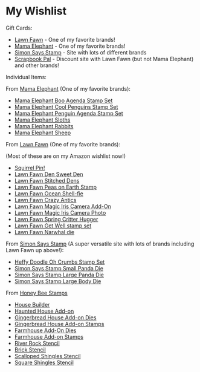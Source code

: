 # My Wishlist 
Gift Cards:
* [Lawn Fawn](http://www.lawnfawn.com) -  One of my favorite brands!
* [Mama Elephant](http://www.mamaelephant.com) - One of my favorite brands!
* [Simon Says Stamp](http://www.simonsaysstamp.com) - Site with lots of different brands
* [Scrapbook Pal](http://www.scrapbookpal.com) - Discount site with Lawn Fawn (but not Mama Elephant) and other brands!

Individual Items:

From [Mama Elephant](http://mamaelephant.com/) (One of my favorite brands):
* [Mama Elephant Boo Agenda Stamp Set](https://mamaelephant.com/products/little-boo-agenda)
* [Mama Elephant Cool Penguins Stamp Set](https://mamaelephant.com/products/cool-penguins)
* [Mama Elephant Penguin Agenda Stamp Set](https://mamaelephant.com/products/little-penguin-agenda)
* [Mama Elephant Sloths](https://mamaelephant.com/collections/new/products/little-sloth-agenda)
* [Mama Elephant Rabbits](https://mamaelephant.com/products/zodiac-rabbit)
* [Mama Elephant Sheep](https://mamaelephant.com/collections/new/products/zodiac-sheep)

From [Lawn Fawn](http://www.lawnfawn.com/) (One of my favorite brands):

(Most of these are on my Amazon wishlist now!)

* [Squirrel Pin!](https://www.lawnfawn.com/collections/new-arrivals/products/nuts-about-you-enamel-pin)
* [Lawn Fawn Den Sweet Den](https://www.lawnfawn.com/collections/new-arrivals/products/den-sweet-den)
* [Lawn Fawn Stitched Dens](https://www.lawnfawn.com/collections/new-arrivals/products/stitched-dens)
* [Lawn Fawn Peas on Earth Stamp](https://www.lawnfawn.com/collections/new-arrivals/products/peas-on-earth)
* [Lawn Fawn Ocean Shell-fie](https://www.lawnfawn.com/collections/new-arrivals/products/ocean-shell-fie)
* [Lawn Fawn Crazy Antics](https://www.lawnfawn.com/collections/new-arrivals/products/crazy-antics)
* [Lawn Fawn Magic Iris Camera Add-On](https://www.lawnfawn.com/collections/new-arrivals/products/magic-iris-camera-add-on)
* [Lawn Fawn Magic Iris Camera Photo](https://www.lawnfawn.com/collections/new-arrivals/products/magic-iris-camera-pull-tab-add-on)
* [Lawn Fawn Spring Critter Hugger](https://www.lawnfawn.com/collections/new-arrivals/products/spring-critter-huggers)
* [Lawn Fawn Get Well stamp set](https://www.lawnfawn.com/products/get-well-before-n-afters)
* [Lawn Fawn Narwhal die](https://www.lawnfawn.com/products/narwhal-and-friends)

From [Simon Says Stamp](http://www.simonsaysstamp.com) (A super versatile site with lots of brands including Lawn Fawn up above!):
* [Heffy Doodle Oh Crumbs Stamp Set](https://www.simonsaysstamp.com/product?id=429302)
* [Simon Says Stamp Small Panda Die](https://www.simonsaysstamp.com/product?id=386587)
* [Simon Says Stamp Large Panda Die](https://www.simonsaysstamp.com/product?id=422972)
* [Simon Says Stamp Large Body Die](https://www.simonsaysstamp.com/product?id=422990)

From [Honey Bee Stamps](https://honeybeestamps.com/)
* [House Builder](https://honeybeestamps.com/products/house-builder-card-base)
* [Haunted House Add-on](https://honeybeestamps.com/products/haunted-house-add-on-honey-cuts)
* [Gingerbread House Add-on Dies](https://honeybeestamps.com/products/gingerbread-house-add-on-honey-cuts)
* [Gingerbread House Add-on Stamps](https://honeybeestamps.com/products/gingerbread-house-add-on-6x6-stamp-set)
* [Farmhouse Add-On Dies](https://honeybeestamps.com/products/farmhouse-add-on-honey-cuts)
* [Farmhouse Add-on Stamps](https://honeybeestamps.com/products/farmhouse-add-on-3x4-stamp-set)
* [River Rock Stencil](https://honeybeestamps.com/products/river-rock-background-stencil)
* [Brick Stencil](https://honeybeestamps.com/products/perfect-bricks-background-stencil)
* [Scalloped Shingles Stencil](https://honeybeestamps.com/products/scalloped-shingles-background-stencil)
* [Square Shingles Stencil](https://honeybeestamps.com/products/square-shingles-background-stencil)


